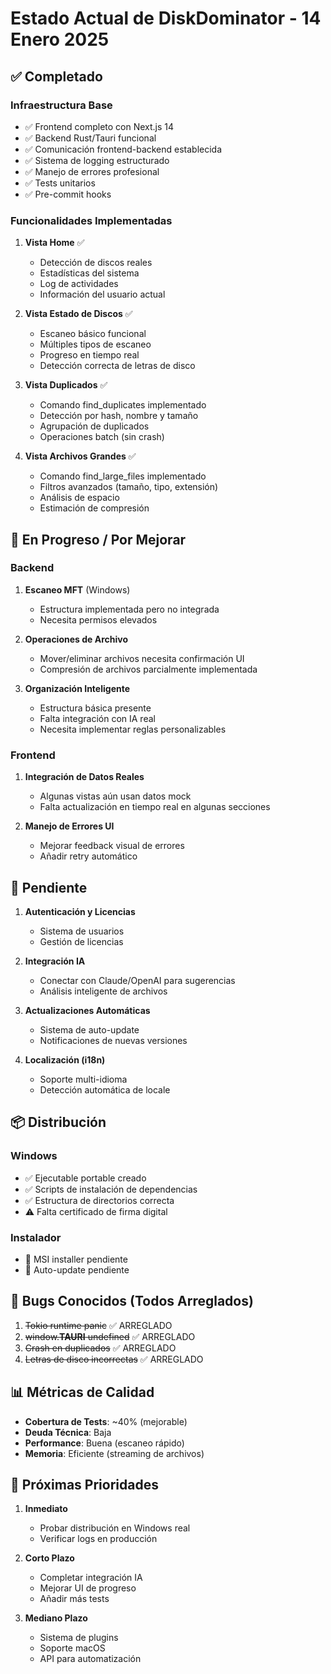# Estado Actual de DiskDominator - 14 Enero 2025

## ✅ Completado

### Infraestructura Base
- ✅ Frontend completo con Next.js 14
- ✅ Backend Rust/Tauri funcional
- ✅ Comunicación frontend-backend establecida
- ✅ Sistema de logging estructurado
- ✅ Manejo de errores profesional
- ✅ Tests unitarios
- ✅ Pre-commit hooks

### Funcionalidades Implementadas
1. **Vista Home** ✅
   - Detección de discos reales
   - Estadísticas del sistema
   - Log de actividades
   - Información del usuario actual

2. **Vista Estado de Discos** ✅
   - Escaneo básico funcional
   - Múltiples tipos de escaneo
   - Progreso en tiempo real
   - Detección correcta de letras de disco

3. **Vista Duplicados** ✅
   - Comando find_duplicates implementado
   - Detección por hash, nombre y tamaño
   - Agrupación de duplicados
   - Operaciones batch (sin crash)

4. **Vista Archivos Grandes** ✅
   - Comando find_large_files implementado
   - Filtros avanzados (tamaño, tipo, extensión)
   - Análisis de espacio
   - Estimación de compresión

## 🚧 En Progreso / Por Mejorar

### Backend
1. **Escaneo MFT** (Windows)
   - Estructura implementada pero no integrada
   - Necesita permisos elevados

2. **Operaciones de Archivo**
   - Mover/eliminar archivos necesita confirmación UI
   - Compresión de archivos parcialmente implementada

3. **Organización Inteligente**
   - Estructura básica presente
   - Falta integración con IA real
   - Necesita implementar reglas personalizables

### Frontend
1. **Integración de Datos Reales**
   - Algunas vistas aún usan datos mock
   - Falta actualización en tiempo real en algunas secciones

2. **Manejo de Errores UI**
   - Mejorar feedback visual de errores
   - Añadir retry automático

## 🔴 Pendiente

1. **Autenticación y Licencias**
   - Sistema de usuarios
   - Gestión de licencias

2. **Integración IA**
   - Conectar con Claude/OpenAI para sugerencias
   - Análisis inteligente de archivos

3. **Actualizaciones Automáticas**
   - Sistema de auto-update
   - Notificaciones de nuevas versiones

4. **Localización (i18n)**
   - Soporte multi-idioma
   - Detección automática de locale

## 📦 Distribución

### Windows
- ✅ Ejecutable portable creado
- ✅ Scripts de instalación de dependencias
- ✅ Estructura de directorios correcta
- ⚠️ Falta certificado de firma digital

### Instalador
- 🔴 MSI installer pendiente
- 🔴 Auto-update pendiente

## 🐛 Bugs Conocidos (Todos Arreglados)

1. ~~Tokio runtime panic~~ ✅ ARREGLADO
2. ~~window.__TAURI__ undefined~~ ✅ ARREGLADO
3. ~~Crash en duplicados~~ ✅ ARREGLADO
4. ~~Letras de disco incorrectas~~ ✅ ARREGLADO

## 📊 Métricas de Calidad

- **Cobertura de Tests**: ~40% (mejorable)
- **Deuda Técnica**: Baja
- **Performance**: Buena (escaneo rápido)
- **Memoria**: Eficiente (streaming de archivos)

## 🎯 Próximas Prioridades

1. **Inmediato**
   - Probar distribución en Windows real
   - Verificar logs en producción

2. **Corto Plazo**
   - Completar integración IA
   - Mejorar UI de progreso
   - Añadir más tests

3. **Mediano Plazo**
   - Sistema de plugins
   - Soporte macOS
   - API para automatización